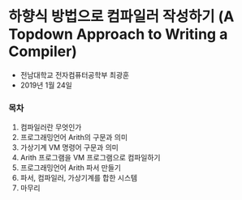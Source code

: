 # 하향식 방법으로 컴파일러 작성하기 (A Topdown Approach to Writing a Compiler)

 - 전남대학교 전자컴퓨터공학부 최광훈
 - 2019년 1월 24일 

### 목차

 1. 컴파일러란 무엇인가
 2. 프로그래밍언어 Arith의 구문과 의미
 3. 가상기계 VM 명령어 구문과 의미
 4. Arith 프로그램을 VM 프로그램으로 컴파일하기
 5. 프로그래밍언어 Arith 파서 만들기
 6. 파서, 컴파일러, 가상기계를 합한 시스템
 7. 마무리
